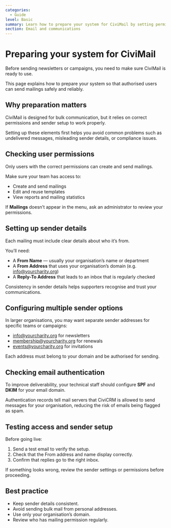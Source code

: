 ```yaml
---
categories:
  - Guide
level: Basic
summary: Learn how to prepare your system for CiviMail by setting permissions, configuring sender addresses, and checking authentication.
section: Email and communications
---
```


# Preparing your system for CiviMail

Before sending newsletters or campaigns, you need to make sure CiviMail is ready to use.

This page explains how to prepare your system so that authorised users can send mailings safely and reliably.

## Why preparation matters

CiviMail is designed for bulk communication, but it relies on correct permissions and sender setup to work properly.

Setting up these elements first helps you avoid common problems such as undelivered messages, misleading sender details, or compliance issues.

## Checking user permissions

Only users with the correct permissions can create and send mailings.

Make sure your team has access to:

- Create and send mailings  
- Edit and reuse templates  
- View reports and mailing statistics  

If **Mailings** doesn’t appear in the menu, ask an administrator to review your permissions.

## Setting up sender details

Each mailing must include clear details about who it’s from.

You’ll need:

- A **From Name** — usually your organisation’s name or department  
- A **From Address** that uses your organisation’s domain (e.g. info@yourcharity.org)  
- A **Reply-To Address** that leads to an inbox that is regularly checked  

Consistency in sender details helps supporters recognise and trust your communications.

## Configuring multiple sender options

In larger organisations, you may want separate sender addresses for specific teams or campaigns:

- info@yourcharity.org for newsletters  
- membership@yourcharity.org for renewals  
- events@yourcharity.org for invitations  

Each address must belong to your domain and be authorised for sending.

## Checking email authentication

To improve deliverability, your technical staff should configure **SPF** and **DKIM** for your email domain.

Authentication records tell mail servers that CiviCRM is allowed to send messages for your organisation, reducing the risk of emails being flagged as spam.

## Testing access and sender setup

Before going live:

1. Send a test email to verify the setup.  
2. Check that the From address and name display correctly.  
3. Confirm that replies go to the right inbox.  

If something looks wrong, review the sender settings or permissions before proceeding.

## Best practice

- Keep sender details consistent.  
- Avoid sending bulk mail from personal addresses.  
- Use only your organisation’s domain.  
- Review who has mailing permission regularly.
